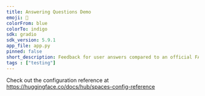 ```yaml
---
title: Answering Questions Demo
emoji: 🚀
colorFrom: blue
colorTo: indigo
sdk: gradio
sdk_version: 5.9.1
app_file: app.py
pinned: false
short_description: Feedback for user answers compared to an official FAQ
tags : ["testing"]
---
```


Check out the configuration reference at https://huggingface.co/docs/hub/spaces-config-reference
